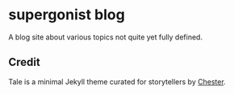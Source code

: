 # supergonist blog

A blog site about various topics not quite yet fully defined.

## Credit

Tale is a minimal Jekyll theme curated for storytellers by [Chester](https://github.com/chesterhow/tale).
